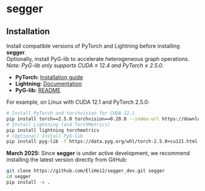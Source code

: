# segger

## Installation

Install compatible versions of PyTorch and Lightning before installing **segger**.  
Optionally, install PyG-lib to accelerate heterogeneous graph operations.  
*Note: PyG-lib only supports CUDA ≤ 12.4 and PyTorch ≤ 2.5.0.*

- **PyTorch:** [Installation guide](https://pytorch.org/get-started/locally/)  
- **Lightning:** [Documentation](https://lightning.ai/docs/pytorch/stable/)  
- **PyG-lib:** [README](https://github.com/pyg-team/pyg-lib)

For example, on Linux with CUDA 12.1 and PyTorch 2.5.0:
```bash
# Install PyTorch and torchvision for CUDA 12.1
pip install torch==2.5.0 torchvision==0.20.0 --index-url https://download.pytorch.org/whl/cu121
# Install Lightning (and TorchMetrics)
pip install lightning torchmetrics
# (Optional) Install PyG-lib
pip install pyg-lib -f https://data.pyg.org/whl/torch-2.5.0+cu121.html
```

**March 2025:** Since **segger** is under active development, we recommend installing the latest version directly from GitHub:

```bash
git clone https://github.com/EliHei2/segger_dev.git segger
cd segger
pip install -e .
```